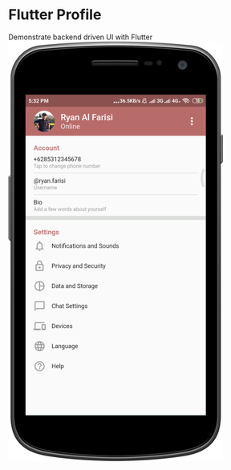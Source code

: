 # Flutter Profile

Demonstrate backend driven UI with Flutter  
![Screenshot 1](https://raw.githubusercontent.com/CoderJava/flutter-profile-backend-driven-ui/master/screenshots/screenshot_1.png
"Screenshot 1")
